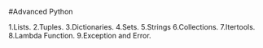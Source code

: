 #Advanced Python

1.Lists.
2.Tuples.
3.Dictionaries.
4.Sets.
5.Strings
6.Collections.
7.Itertools.
8.Lambda Function.
9.Exception and Error.




